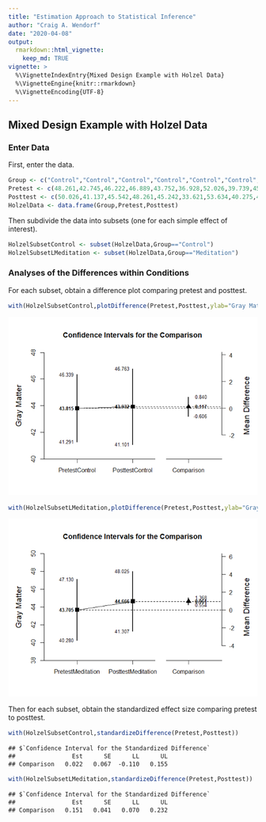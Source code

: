 ```yaml
---
title: "Estimation Approach to Statistical Inference"
author: "Craig A. Wendorf"
date: "2020-04-08"
output: 
  rmarkdown::html_vignette:
    keep_md: TRUE
vignette: >
  %\VignetteIndexEntry{Mixed Design Example with Holzel Data}
  %\VignetteEngine{knitr::rmarkdown}
  %\VignetteEncoding{UTF-8}
---
```






## Mixed Design Example with Holzel Data

### Enter Data

First, enter the data.


```r
Group <- c("Control","Control","Control","Control","Control","Control","Control","Control","Control","Control","Control","Control","Control","Control","Control","Control","Control","Meditation","Meditation","Meditation","Meditation","Meditation","Meditation","Meditation","Meditation","Meditation","Meditation","Meditation","Meditation","Meditation","Meditation","Meditation","Meditation")
Pretest <- c(48.261,42.745,46.222,46.889,43.752,36.928,52.026,39.739,45.503,45.386,44.745,31.725,40.562,39.216,46.771,48.314,46.065,43.072,41.922,48.366,49.725,40.013,39.673,38.405,52.51,41.281,42.157,41.281,57.843,41.935,45.281,29.673,46.144)
Posttest <- c(50.026,41.137,45.542,48.261,45.242,33.621,53.634,40.275,43.595,46.235,45.621,32.092,40.588,39.987,47.19,47.137,46.654,42.549,41.974,49.882,50.967,41.059,41.569,40.418,54.078,43.046,43.333,41.333,58,42.471,45.83,31.137,47.007)
HolzelData <- data.frame(Group,Pretest,Posttest)
```

Then subdivide the data into subsets (one for each simple effect of interest).


```r
HolzelSubsetControl <- subset(HolzelData,Group=="Control")
HolzelSubsetLMeditation <- subset(HolzelData,Group=="Meditation")
```

### Analyses of the Differences within Conditions

For each subset, obtain a difference plot comparing pretest and posttest.


```r
with(HolzelSubsetControl,plotDifference(Pretest,Posttest,ylab="Gray Matter"))
```

![](figures/Holzel-Difference-1.png)<!-- -->

```r
with(HolzelSubsetLMeditation,plotDifference(Pretest,Posttest,ylab="Gray Matter"))
```

![](figures/Holzel-Difference-2.png)<!-- -->

Then for each subset, obtain the standardized effect size comparing pretest to posttest.


```r
with(HolzelSubsetControl,standardizeDifference(Pretest,Posttest))
```

```
## $`Confidence Interval for the Standardized Difference`
##                Est      SE      LL      UL
## Comparison   0.022   0.067  -0.110   0.155
```

```r
with(HolzelSubsetLMeditation,standardizeDifference(Pretest,Posttest))
```

```
## $`Confidence Interval for the Standardized Difference`
##                Est      SE      LL      UL
## Comparison   0.151   0.041   0.070   0.232
```
